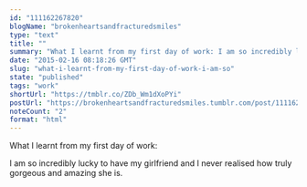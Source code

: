 ```yaml
---
id: "111162267820"
blogName: "brokenheartsandfracturedsmiles"
type: "text"
title: ""
summary: "What I learnt from my first day of work: I am so incredibly lucky to have my girlfriend and I never realised how truly gorgeous..."
date: "2015-02-16 08:18:26 GMT"
slug: "what-i-learnt-from-my-first-day-of-work-i-am-so"
state: "published"
tags: "work"
shortUrl: "https://tmblr.co/ZDb_Wm1dXoPYi"
postUrl: "https://brokenheartsandfracturedsmiles.tumblr.com/post/111162267820/what-i-learnt-from-my-first-day-of-work-i-am-so"
noteCount: "2"
format: "html"
---
```


What I learnt from my first day of work:

I am so incredibly lucky to have my girlfriend and I never realised how truly gorgeous and amazing she is.